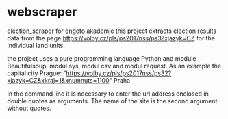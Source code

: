 # webscraper
election_scraper for engeto akademie
this project extracts election results data from the page https://volby.cz/pls/ps2017nss/ps3?xjazyk=CZ for the individual land units.

the project uses a pure programming language Python and module Beautifulsoup, modul sys, modul csv and modul request.
As an example the capital city Prague: "https://volby.cz/pls/ps2017nss/ps32?xjazyk=CZ&xkraj=1&xnumnuts=1100" Praha


In the command line it is necessary to enter the url address enclosed in double quotes as arguments. The name of the site is the second argument without quotes.
